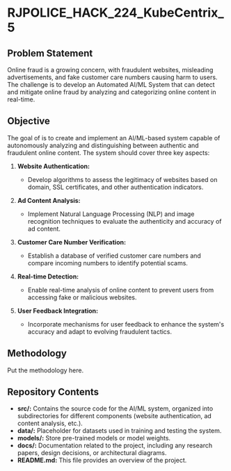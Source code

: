 # RJPOLICE_HACK_224_KubeCentrix_5

## Problem Statement

Online fraud is a growing concern, with fraudulent websites, misleading advertisements, and fake customer care numbers causing harm to users. The challenge is to develop an Automated AI/ML System that can detect and mitigate online fraud by analyzing and categorizing online content in real-time.

## Objective

The goal of is to create and implement an AI/ML-based system capable of autonomously analyzing and distinguishing between authentic and fraudulent online content. The system should cover three key aspects:

1. **Website Authentication:**

   - Develop algorithms to assess the legitimacy of websites based on domain, SSL certificates, and other authentication indicators.

2. **Ad Content Analysis:**

   - Implement Natural Language Processing (NLP) and image recognition techniques to evaluate the authenticity and accuracy of ad content.

3. **Customer Care Number Verification:**

   - Establish a database of verified customer care numbers and compare incoming numbers to identify potential scams.

4. **Real-time Detection:**

   - Enable real-time analysis of online content to prevent users from accessing fake or malicious websites.

5. **User Feedback Integration:**
   - Incorporate mechanisms for user feedback to enhance the system's accuracy and adapt to evolving fraudulent tactics.

## Methodology

Put the methodology here.

## Repository Contents

- **src/:** Contains the source code for the AI/ML system, organized into subdirectories for different components (website authentication, ad content analysis, etc.).
- **data/:** Placeholder for datasets used in training and testing the system.
- **models/:** Store pre-trained models or model weights.
- **docs/:** Documentation related to the project, including any research papers, design decisions, or architectural diagrams.
- **README.md:** This file provides an overview of the project.
